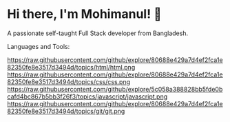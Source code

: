 <h1>Hi there, I'm Mohimanul! 👋</h1>
A passionate self-taught Full Stack developer from Bangladesh.

Languages and Tools:

https://raw.githubusercontent.com/github/explore/80688e429a7d4ef2fca1e82350fe8e3517d3494d/topics/html/html.png https://raw.githubusercontent.com/github/explore/80688e429a7d4ef2fca1e82350fe8e3517d3494d/topics/css/css.png https://raw.githubusercontent.com/github/explore/5c058a388828bb5fde0bcafd4bc867b5bb3f26f3/topics/javascript/javascript.png https://raw.githubusercontent.com/github/explore/80688e429a7d4ef2fca1e82350fe8e3517d3494d/topics/git/git.png
